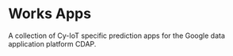 
# Works Apps

A collection of Cy-IoT specific prediction apps for the Google data application platform CDAP.